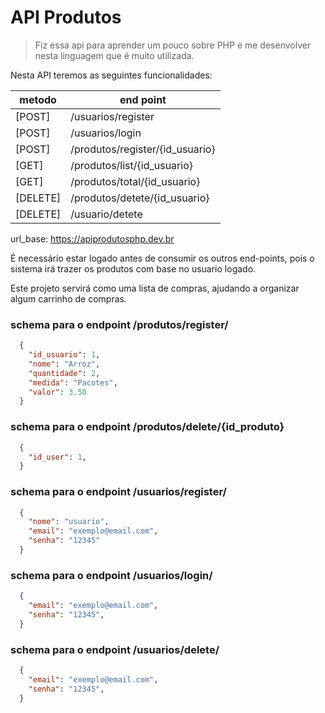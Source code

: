 # API Produtos

> Fiz essa api para aprender um pouco sobre PHP 
> e me desenvolver nesta linguagem que é muito utilizada.

Nesta API teremos as seguintes funcionalidades:

| metodo | end point          |
|--------|--------------------|
| [POST] |  /usuarios/register |
| [POST] |  /usuarios/login |
| [POST] |  /produtos/register/{id_usuario} |
| [GET]  |  /produtos/list/{id_usuario} |
| [GET]  |  /produtos/total/{id_usuario} |
| [DELETE] |  /produtos/detete/{id_usuario} |
| [DELETE] |  /usuario/detete |

url_base: https://apiprodutosphp.dev.br

É necessário estar logado antes de consumir os outros end-points, 
pois o sistema irá trazer os produtos com base no usuario logado.

Este projeto servirá como uma lista de compras, 
ajudando a organizar algum carrinho de compras.

### schema para o endpoint **/produtos/register/**
```json 
  {
    "id_usuario": 1,
    "nome": "Arroz",
    "quantidade": 2,
    "medida": "Pacotes",
    "valor": 3.50
  }
```

### schema para o endpoint **/produtos/delete/{id_produto}**
```json 
  {
    "id_user": 1,
  }
```

### schema para o endpoint **/usuarios/register/**
```json 
  {
    "nome": "usuario",
    "email": "exemplo@email.com",
    "senha": "12345"
  }
```

### schema para o endpoint **/usuarios/login/**
```json 
  {
    "email": "exemplo@email.com",
    "senha": "12345",
  }
```

### schema para o endpoint **/usuarios/delete/**
```json 
  {
    "email": "exemplo@email.com",
    "senha": "12345",
  }
```
